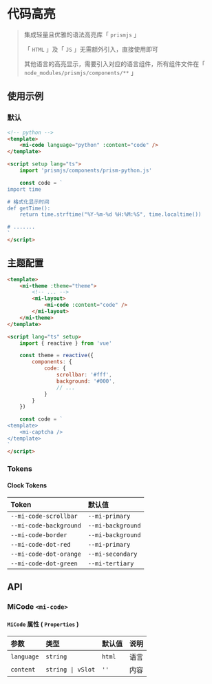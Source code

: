 # 代码高亮

> 集成轻量且优雅的语法高亮库「 `prismjs` 」
>
> 「 `HTML` 」及「 `JS` 」无需额外引入，直接使用即可
>
> 其他语言的高亮显示，需要引入对应的语言组件，所有组件文件在「 `node_modules/prismjs/components/**` 」

## 使用示例

### 默认

```html
<!-- python -->
<template>
    <mi-code language="python" :content="code" />
</template>

<script setup lang="ts">
    import 'prismjs/components/prism-python.js'

    const code = `
import time

# 格式化显示时间
def getTime():
    return time.strftime("%Y-%m-%d %H:%M:%S", time.localtime())

# .......
`
</script>
```

## 主题配置

```html
<template>
    <mi-theme :theme="theme">
        <!-- ... -->
        <mi-layout>
            <mi-code :content="code" />
        </mi-layout>
    </mi-theme>
</template>

<script lang="ts" setup>
    import { reactive } from 'vue'

    const theme = reactive({
        components: {
            code: {
                scrollbar: '#fff',
                background: '#000',
                // ...
            }
        }
    })

    const code = `
<template>
    <mi-captcha />
</template>
`
</script>
```

### Tokens

#### Clock Tokens

| Token | 默认值
| :---- | :----
| `--mi-code-scrollbar` | `--mi-primary`
| `--mi-code-background` | `--mi-background`
| `--mi-code-border` | `--mi-background`
| `--mi-code-dot-red` | `--mi-primary`
| `--mi-code-dot-orange` | `--mi-secondary`
| `--mi-code-dot-green` | `--mi-tertiary`

## API

### MiCode `<mi-code>`

#### `MiCode` 属性 ( `Properties` )

| 参数 | 类型 | 默认值 | 说明
| :---- | :---- | :---- | :----
| `language` | `string` | `html` | 语言
| `content` | `string \| vSlot` | `''` | 内容
